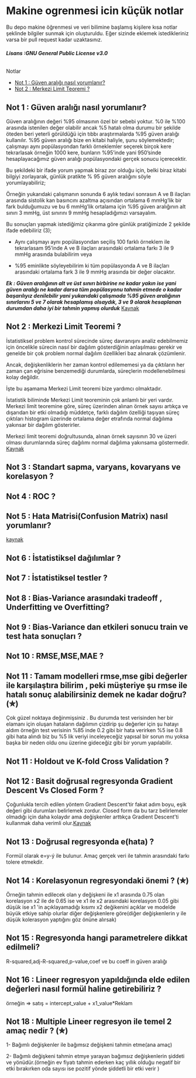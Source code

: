 # Makine ogrenmesi icin küçük notlar
Bu depo makine öğrenmesi ve veri bilimine başlamış kişilere kısa notlar şeklinde bilgiler sunmak için oluşturuldu. Eğer sizinde eklemek istedikleriniz varsa bir pull request kadar uzaktasınız.
###### ***Lisans :GNU General Public License v3.0***

Notlar
  - [Not 1 : Güven aralığı nasıl yorumlanır?](https://github.com/muhendis/makine-ogrenmesi-icin-kucuk-notlar#not-1--g%C3%BCven-aral%C4%B1%C4%9F%C4%B1-nas%C4%B1l-yorumlan%C4%B1r)
  - [Not 2 : Merkezi Limit Teoremi ?](https://github.com/muhendis/makine-ogrenmesi-icin-kucuk-notlar#not-2--merkezi-limit-teoremi-)
  
  

## Not 1 : Güven aralığı nasıl yorumlanır?
Güven aralığının değeri %95 olmasının özel bir sebebi yoktur. %0 ile %100 arasında istenilen değer olabilir ancak %5 hatalı olma durumu bir şekilde öteden beri yeterli görüldüğü için tıbbı araştırmalarda %95 güven aralığı kullanılır.
%95 güven aralığı bize en kitabi haliyle, şunu söylemektedir; çalışmayı aynı popülasyondan farklı örneklemler seçerek birçok kere tekrarlasak örneğin 1000 kere, bunların %95’inde yani 950’sinde hesaplayacağımız güven aralığı popülasyondaki gerçek sonucu içerecektir.

Bu şekildeki bir ifade yorum yapmak biraz zor olduğu için, belki biraz kitabi bilgiyi zorlayarak, günlük pratikte % 95 güven aralığını söyle yorumlayabiliriz;

Örneğin yukarıdaki çalışmanın sonunda 6 aylık tedavi sonrasın A ve B ilaçları arasında sistolik kan basıncını azaltma açısından ortalama 6 mmHg’lik bir fark bulduğumuzu ve bu 6 mmHg’lik ortalama için %95 güven aralığının alt sınırı 3 mmHg, üst sınırını 9 mmHg hesapladığımızı varsayalım.

Bu sonuçları yapmak istediğimiz çıkarıma göre günlük pratiğimizde 2 şekilde ifade edebiliriz (3);

   - Aynı çalışmayı aynı popülasyondan seçiliş 100 farklı örneklem ile tekrarlasam 95’inde A ve B ilaçları arasındaki ortalama farkı 3 ile 9 mmHg arasında bulabilirim veya

   - %95 eminlikte söyleyebilirim ki tüm popülasyonda A ve B ilaçları arasındaki ortalama fark 3 ile 9 mmHg arasında bir değer olacaktır.
   
   ***Ek : Güven aralığının alt ve üst sınırı birbirine ne kadar yakın ise yani güven aralığı ne kadar darsa tüm popülasyonu tahmin etmede o kadar başarılıyız denilebilir yani
yukarıdaki çalışmada %95 güven aralığının sınırlarını 5 ve 7 olarak hesaplamış olsaydık, 3 ve 9 olarak hesaplanan durumdan daha iyi bir tahmin yapmış olurduk***
[Kaynak](https://medium.com/@mehmetberktasmdmsc/guvenaraligi-d3dcca18779d)

## Not 2 : Merkezi Limit Teoremi ?

İstatistiksel problem kontrol sürecinde süreç davranışını analiz edebilmemiz için öncelikle sürecin nasıl bir dağılım gösterdiğinin anlaşılması gerekir ve genelde bir çok problem normal dağılım özellikleri baz alınarak çözümlenir.

Ancak, değişkenliklerin her zaman kontrol edilememesi ya da çıktıların her zaman çan eğrisine benzemediği durumlarda, süreçlerin modellenebilmesi kolay değildir.

İşte bu aşamama Merkezi Limit teoremi bize yardımcı olmaktadır.

İstatistik biliminde Merkezi Limit teoreminin çok anlamlı bir yeri vardır. Merkezi limit teoremine göre, süreç üzerinden alınan örnek sayısı artıkça ve dışarıdan bir etki olmadığı müddetçe, farklı dağılım özelliği taşıyan süreç çıktıları histogram üzerinde ortalama değer etrafında normal dağılıma yakınsar bir dağılım gösterirler.

Merkezi limit teoremi doğrultusunda, alınan örnek sayısının 30 ve üzeri olması durumlarında süreç dağılımı normal dağılıma yakınsama göstermedir. [Kaynak](https://www.leanofis.com/6-sigma/merkezi-limit-teoremi-ve-normal-dagilim.html)

## Not 3 : Standart sapma, varyans, kovaryans ve korelasyon ?

## Not 4 : ROC ?

## Not 5 : Hata Matrisi(Confusion Matrix) nasıl yorumlanır?
[kaynak](http://www.datascience.istanbul/2017/07/02/hata-matrisini-confusion-matrix-yorumlama/)

## Not 6 : İstatistiksel dağılımlar ?

## Not 7 : İstatistiksel testler ?

## Not 8 : Bias-Variance arasındaki tradeoff , Underfitting ve Overfitting?

## Not 9 : Bias-Variance dan etkileri sonucu train ve test hata sonuçları ? 

## Not 10 : RMSE,MSE,MAE ?

## Not 11 : Tamam modelleri rmse,mse gibi değerler ile karşılaştıra bilirim , peki müşteriye  şu rmse ile hatalı sonuç alabilirsiniz demek ne kadar doğru? (✮)

Çok güzel noktaya değinmişsiniz . Bu durumda  test verisinden her bir elamanı için oluşan hataların dağılımın çizdirip şu değerler için şu hatayı aldım örneğin test verisinin %85 inde 0.2 gibi bir hata verirken %5 ise 0.8 gibi hata alındı biz bu %5 lik veriyi inceleyeceğiz yapısal bir sorun mu yoksa başka bir neden oldu onu üzerine gideceğiz gibi bir yorum yapılabilir.

## Not 11 : Holdout ve K-fold Cross Validation ?

## Not 12 : Basit doğrusal regresyonda Gradient Descent Vs Closed Form ?

Çoğunlukla tercih edilen yöntem Gradient Descent’tir fakat adım boyu, eşik değeri gibi durumları belirlemek zordur. Closed form da bu tarz belirlemeler olmadığı için daha kolaydır ama değişkenler arttıkça Gradient Descent’ti kullanmak daha verimli olur.[Kaynak](http://devveri.com/yapay-ogrenme/basit-lineer-regresyon)

## Not 13 : Doğrusal regresyonda e(hata) ?

Formül olarak e=y-ý ile bulunur. Amaç gerçek veri ile tahmin arasındaki farkı tolere etmekdir.

## Not 14 : Korelasyonun regresyondaki önemi ? (✮)

Örneğin tahmin edilecek olan y değişkeni ile x1 arasında 0.75 olan korelasyon x2 ile de 0.65 ise ve x1 ile x2 arasındaki korelasyon 0.05 gibi düşük ise x1 'in açıklayamadığı kısımı x2 değikenini açıklar ve modelde büyük etkiye sahip olurlar diğer değişkenlere göre(diğer değişkenlerin y ile düşük kolerasyon yaptığını göz önüne alırsak)

## Not 15 : Regresyonda hangi parametrelere dikkat edilmeli?
R-squared,adj-R-squared,p-value,coef ve bu coeff in güven aralığı 

## Not 16 : Lineer regresyon yapıldığında elde edilen değerleri nasıl formül haline  getirebiliriz ?
örneğin => satış = intercept_value + x1_value*Reklam

## Not 18 : Multiple Lineer regresyon ile temel 2 amaç nedir ? (✮)

1- Bağımlı değişkenler ile bağımsız değişkeni tahmin etme(ana amaç)

2- Bağımlı değişkeni tahmin etmye yarayan bağımsız değişkenlerin şiddeti ve yönüdür.(örneğin ev fiyatı tahmin ederken kaç yıllık olduğu negatif bir etki bırakırken oda sayısı ise pozitif yönde şiddetli bir etki verir )



